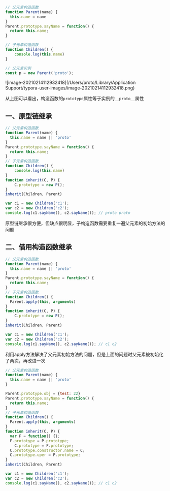 ```js 
// 父元素构造函数
function Parent(name) {
  this.name = name
}
Parent.prototype.sayName = function() {
  return this.name;
}

// 子元素构造函数
function Children() {
	console.log(this.name)
}

// 父元素实例
const p = new Parent('proto');
```

![image-20210214112932418](/Users/proto/Library/Application Support/typora-user-images/image-20210214112932418.png)

从上图可以看出，构造函数的`prototype`属性等于实例的`__proto__`属性



## 一、原型链继承

```js
// 父元素构造函数
function Parent(name) {
  this.name = name || 'proto'
}
Parent.prototype.sayName = function() {
  return this.name;
}
// 子元素构造函数
function Children() {
	console.log(this.name)
}
function inherit(C, P) {
	C.prototype = new P();
}
inherit(Children, Parent)

var c1 = new Children('c1');
var c2 = new Children('c2');
console.log(c1.sayName(), c2.sayName()); // proto proto
```

 原型链继承很方便，但缺点很明显，子构造函数需要重复一遍父元素的初始方法的问题



## 二、借用构造函数继承

```js
// 父元素构造函数
function Parent(name) {
  this.name = name || 'proto'
}
Parent.prototype.sayName = function() {
  return this.name;
}
// 子元素构造函数
function Children() {
  Parent.apply(this, arguments)
}
function inherit(C, P) {
	C.prototype = new P();
}
inherit(Children, Parent)

var c1 = new Children('c1');
var c2 = new Children('c2');
console.log(c1.sayName(), c2.sayName()); // c1 c2
```

利用apply方法解决了父元素初始方法的问题，但是上面的问题时父元素被初始化了两次，再改进一次

```js
// 父元素构造函数
function Parent(name) {
  this.name = name || 'proto'
}

Parent.prototype.obj = {test: 22}
Parent.prototype.sayName = function() {
  return this.name;
}
// 子元素构造函数
function Children() {
  Parent.apply(this, arguments)
}
function inherit(C, P) {
  var F = function() {};
  F.prototype = P.prototype;
	C.prototype = F.prototype;
  C.prototype.constructor.name = C;
  C.prototype.uper = P.prototype;
}
inherit(Children, Parent)

var c1 = new Children('c1');
var c2 = new Children('c2');
console.log(c1.sayName(), c2.sayName()); // c1 c2
```

